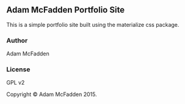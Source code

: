 ## Adam McFadden Portfolio Site
This is a simple portfolio site built using the materialize css package.

### Author
Adam McFadden

### License
GPL v2

Copyright &copy; Adam McFadden 2015.
